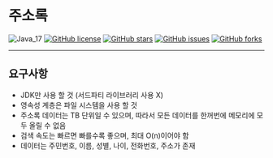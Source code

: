 # 주소록

![Java_17](https://img.shields.io/badge/java-17-red?logo=java)
[![GitHub license](https://img.shields.io/github/license/shirohoo/code-kata)](https://github.com/shirohoo/clean-code-kata)
[![GitHub stars](https://img.shields.io/github/stars/shirohoo/code-kata)](https://github.com/shirohoo/clean-code-kata/stargazers)
[![GitHub issues](https://img.shields.io/github/issues/shirohoo/code-kata)](https://github.com/shirohoo/clean-code-kata/issues)
[![GitHub forks](https://img.shields.io/github/forks/shirohoo/code-kata)](https://github.com/shirohoo/clean-code-kata/network)

---

## 요구사항

- JDK만 사용 할 것 (서드파티 라이브러리 사용 X)
- 영속성 계층은 파일 시스템을 사용 할 것
- 주소록 데이터는 TB 단위일 수 있으며, 따라서 모든 데이터를 한꺼번에 메모리에 모두 올릴 수 없음
- 검색 속도는 빠르면 빠를수록 좋으며, 최대 O(n)이어야 함
- 데이터는 주민번호, 이름, 성별, 나이, 전화번호, 주소가 존재

<br />